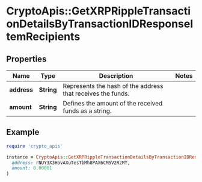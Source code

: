 # CryptoApis::GetXRPRippleTransactionDetailsByTransactionIDResponseItemRecipients

## Properties

| Name | Type | Description | Notes |
| ---- | ---- | ----------- | ----- |
| **address** | **String** | Represents the hash of the address that receives the funds. |  |
| **amount** | **String** | Defines the amount of the received funds as a string. |  |

## Example

```ruby
require 'crypto_apis'

instance = CryptoApis::GetXRPRippleTransactionDetailsByTransactionIDResponseItemRecipients.new(
  address: rNUY3X3HovAXuTesTbMh8PAX6CM5V2RzMY,
  amount: 0.00001
)
```

